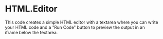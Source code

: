 # HTML.Editor
<p>This code creates a simple HTML editor with a textarea where you can write your HTML code and a "Run Code" button to preview the output in an iframe below the textarea.</p>
